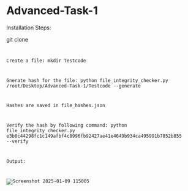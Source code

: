 # Advanced-Task-1

Installation Steps:

git clone [<code>](https://github.com/saivardhan02340/Advanced-Task-1.git)

Create a file:
mkdir Testcode 

Gnerate hash for the file:
python file_integrity_checker.py /root/Desktop/Advanced-Task-1/Testcode --generate

Hashes are saved in file_hashes.json

Verify the hash by following command:
 python file_integrity_checker.py e3b0c44298fc1c149afbf4c8996fb92427ae41e4649b934ca495991b7852b855 --verify

 Output:

 ![Screenshot 2025-01-09 115005](https://github.com/user-attachments/assets/7f557a65-5e58-4bce-a353-b602fdb081d4)
